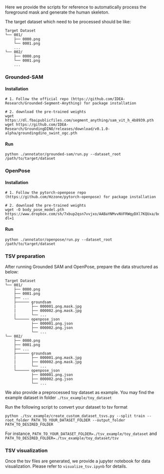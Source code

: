 Here we provide the scripts for reference to automatically process the foreground mask and generate the human skeleton.

The target dataset which need to be processed should be like:

```
Target Dataset
└── 001/
    ├── 0000.png
    └── 0001.png
    ...
└── 002/
    ├── 0000.png
    └── 0001.png 
    ...
```



### Grounded-SAM

#### Installation

```
# 1. Follow the official repo (https://github.com/IDEA-Research/Grounded-Segment-Anything) for package installation

# 2. download the pre-trained weights
wget https://dl.fbaipublicfiles.com/segment_anything/sam_vit_h_4b8939.pth
wget https://github.com/IDEA-Research/GroundingDINO/releases/download/v0.1.0-alpha/groundingdino_swint_ogc.pth
```

#### Run

```
python ./annotator/grounded-sam/run.py --dataset_root /path/to/target/dataset
```





### OpenPose

#### Installation

```
# 1. Follow the pytorch-openpose repo (https://github.com/Hzzone/pytorch-openpose) for package installation

# 2. download the pre-trained weights
wget -O body_pose_model.pth https://www.dropbox.com/sh/7xbup2qsn7vvjxo/AABaYNMvvNVFRWqyDXl7KQUxa/body_pose_model.pth?dl=1  
```

#### Run

```
python ./annotator/openpose/run.py --dataset_root /path/to/target/dataset
```





### TSV preparation

After running Grounded SAM and OpenPose, prepare the data structured as below:

```
Target Dataset
└── 001/
    ├── 0000.png
    ├── 0001.png
    ├── ...
    ├────── groundsam
    |       ├── 000001.png.mask.jpg
    |       ├── 000002.png.mask.jpg
    |       └── ...     
    └────── openpose_json
            ├── 000001.png.json
            ├── 000002.png.json
            └── ...
└── 002/
    ├── 0000.png
    ├── 0001.png
    ├── ...
    ├────── groundsam
    |       ├── 000001.png.mask.jpg
    |       ├── 000002.png.mask.jpg
    |       └── ...     
    └────── openpose_json
            ├── 000001.png.json
            ├── 000002.png.json
            └── ...
```

We also provide a preprocessed toy dataset as example. You may find the example dataset in folder `./tsv_example/toy_dataset`

Run the following script to convert your dataset to tsv format

```
python ./tsv_example/create_custom_dataset_tsvs.py --split train --root_folder PATH_TO_YOUR_DATASET_FOLDER --output_folder PATH_TO_DESIRED_FOLDER 
```

For instance, `PATH_TO_YOUR_DATASET_FOLDER=./tsv_example/toy_dataset` and `PATH_TO_DESIRED_FOLDER=./tsv_example/toy_dataset/tsv`


### TSV visualization

Once the tsv files are generated, we provide a jupyter notebook for data visualization. Please refer to `visualize_tsv.ipynb` for details.
